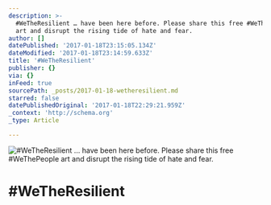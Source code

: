 ```yaml
---
description: >-
  #WeTheResilient … have been here before. Please share this free #WeThePeople
  art and disrupt the rising tide of hate and fear.
author: []
datePublished: '2017-01-18T23:15:05.134Z'
dateModified: '2017-01-18T23:14:59.633Z'
title: '#WeTheResilient'
publisher: {}
via: {}
inFeed: true
sourcePath: _posts/2017-01-18-wetheresilient.md
starred: false
datePublishedOriginal: '2017-01-18T22:29:21.959Z'
_context: 'http://schema.org'
_type: Article

---
```

![#WeTheResilient … have been here before. Please share this free #WeThePeople art and disrupt the rising tide of hate and fear.](https://imgflo.herokuapp.com/graph/2b2431f8e7ba7b0/50a6772eea3768a1845e49c47b97820f/croprotate.jpg?cropheight=6907&cropwidth=5107&degrees=0&input=https%3A%2F%2Fthe-grid-user-content.s3-us-west-2.amazonaws.com%2F49d89d3c-bac8-4d50-a24c-3e91effb0414.jpg&x=148&y=148)

# \#WeTheResilient